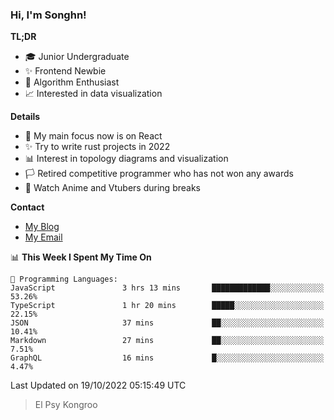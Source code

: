 ### Hi, I'm Songhn!

**TL;DR**

- 🎓 Junior Undergraduate
- ✨ Frontend Newbie
- 🎈 Algorithm Enthusiast
- 📈 Interested in data visualization

**Details**

- 🎯 My main focus now is on React
- ✨ Try to write rust projects in 2022
- 📊 Interest in topology diagrams and visualization
- 🏳️ Retired competitive programmer who has not won any awards
- 🍵 Watch Anime and Vtubers during breaks

**Contact**
- [My Blog](https://blog.songhn.com)
- [My Email](mailto:songhn233@gmail.com)

<!--START_SECTION:waka-->
📊 **This Week I Spent My Time On** 

```text
💬 Programming Languages: 
JavaScript               3 hrs 13 mins       █████████████░░░░░░░░░░░░   53.26% 
TypeScript               1 hr 20 mins        █████░░░░░░░░░░░░░░░░░░░░   22.15% 
JSON                     37 mins             ██░░░░░░░░░░░░░░░░░░░░░░░   10.41% 
Markdown                 27 mins             ██░░░░░░░░░░░░░░░░░░░░░░░   7.51% 
GraphQL                  16 mins             █░░░░░░░░░░░░░░░░░░░░░░░░   4.47%

```


 Last Updated on 19/10/2022 05:15:49 UTC
<!--END_SECTION:waka-->

> El Psy Kongroo
